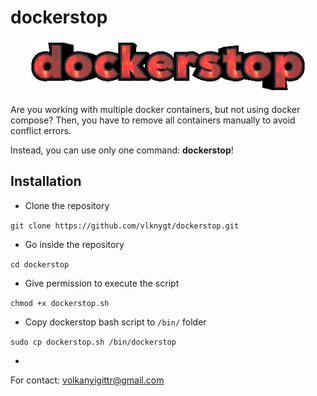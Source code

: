 
# dockerstop
<center><img src="https://github.com/vlknygt/dockerstop/blob/main/dockerstop.gif?raw=true" alt="dockerstop gif" width="450"></center>

Are you working with multiple docker containers, but not using docker compose? Then, you have to remove all containers manually to avoid conflict errors.

Instead, you can use only one command: **dockerstop**!  

## Installation
* Clone the repository
  
`git clone https://github.com/vlknygt/dockerstop.git`

* Go inside the repository
  
`cd dockerstop`

* Give permission to execute the script
  
`chmod +x dockerstop.sh`

* Copy dockerstop bash script to `/bin/` folder

`sudo cp dockerstop.sh /bin/dockerstop`

-

For contact: volkanyigittr@gmail.com
